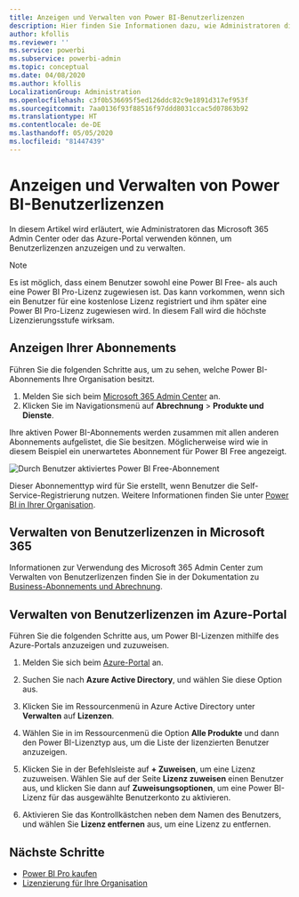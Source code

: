 ```yaml
---
title: Anzeigen und Verwalten von Power BI-Benutzerlizenzen
description: Hier finden Sie Informationen dazu, wie Administratoren die Power BI-Benutzerlizenzen in Ihrer Organisation anzeigen und verwalten können.
author: kfollis
ms.reviewer: ''
ms.service: powerbi
ms.subservice: powerbi-admin
ms.topic: conceptual
ms.date: 04/08/2020
ms.author: kfollis
LocalizationGroup: Administration
ms.openlocfilehash: c3f0b536695f5ed126ddc82c9e1891d317ef953f
ms.sourcegitcommit: 7aa0136f93f88516f97ddd8031ccac5d07863b92
ms.translationtype: HT
ms.contentlocale: de-DE
ms.lasthandoff: 05/05/2020
ms.locfileid: "81447439"
---
```

# <a name="view-and-manage-power-bi-user-licenses"></a>Anzeigen und Verwalten von Power BI-Benutzerlizenzen

In diesem Artikel wird erläutert, wie Administratoren das Microsoft 365 Admin Center oder das Azure-Portal verwenden können, um Benutzerlizenzen anzuzeigen und zu verwalten.

> [!NOTE]
>
>Es ist möglich, dass einem Benutzer sowohl eine Power BI Free- als auch eine Power BI Pro-Lizenz zugewiesen ist. Das kann vorkommen, wenn sich ein Benutzer für eine kostenlose Lizenz registriert und ihm später eine Power BI Pro-Lizenz zugewiesen wird. In diesem Fall wird die höchste Lizenzierungsstufe wirksam.
>

## <a name="view-your-subscriptions"></a>Anzeigen Ihrer Abonnements

Führen Sie die folgenden Schritte aus, um zu sehen, welche Power BI-Abonnements Ihre Organisation besitzt.

1. Melden Sie sich beim [Microsoft 365 Admin Center](https://admin.microsoft.com) an.
2. Klicken Sie im Navigationsmenü auf **Abrechnung** > **Produkte und Dienste**.

Ihre aktiven Power BI-Abonnements werden zusammen mit allen anderen Abonnements aufgelistet, die Sie besitzen. Möglicherweise wird wie in diesem Beispiel ein unerwartetes Abonnement für Power BI Free angezeigt.

  ![Durch Benutzer aktiviertes Power BI Free-Abonnement](media/service-admin-manage-licenses/power-bi-free-user-activated.png)

Dieser Abonnementtyp wird für Sie erstellt, wenn Benutzer die Self-Service-Registrierung nutzen. Weitere Informationen finden Sie unter [Power BI in Ihrer Organisation](https://docs.microsoft.com/microsoft-365/admin/misc/power-bi-in-your-organization?view=o365-worldwide).

## <a name="manage-user-licenses-in-microsoft-365"></a>Verwalten von Benutzerlizenzen in Microsoft 365

Informationen zur Verwendung des Microsoft 365 Admin Center zum Verwalten von Benutzerlizenzen finden Sie in der Dokumentation zu [Business-Abonnements und Abrechnung](https://docs.microsoft.com/microsoft-365/commerce/?view=o365-worldwide).

## <a name="manage-user-licenses-in-azure-portal"></a>Verwalten von Benutzerlizenzen im Azure-Portal

Führen Sie die folgenden Schritte aus, um Power BI-Lizenzen mithilfe des Azure-Portals anzuzeigen und zuzuweisen.

1. Melden Sie sich beim [Azure-Portal](https://portal.azure.com) an.

2. Suchen Sie nach **Azure Active Directory**, und wählen Sie diese Option aus.

3. Klicken Sie im Ressourcenmenü in Azure Active Directory unter **Verwalten** auf **Lizenzen**.

4. Wählen Sie in im Ressourcenmenü die Option **Alle Produkte** und dann den Power BI-Lizenztyp aus, um die Liste der lizenzierten Benutzer anzuzeigen.

5. Klicken Sie in der Befehlsleiste auf **+ Zuweisen**, um eine Lizenz zuzuweisen. Wählen Sie auf der Seite **Lizenz zuweisen** einen Benutzer aus, und klicken Sie dann auf **Zuweisungsoptionen**, um eine Power BI-Lizenz für das ausgewählte Benutzerkonto zu aktivieren.

6. Aktivieren Sie das Kontrollkästchen neben dem Namen des Benutzers, und wählen Sie **Lizenz entfernen** aus, um eine Lizenz zu entfernen.

## <a name="next-steps"></a>Nächste Schritte

- [Power BI Pro kaufen](../service-admin-purchasing-power-bi-pro.md)
- [Lizenzierung für Ihre Organisation](../service-admin-licensing-organization.md)
